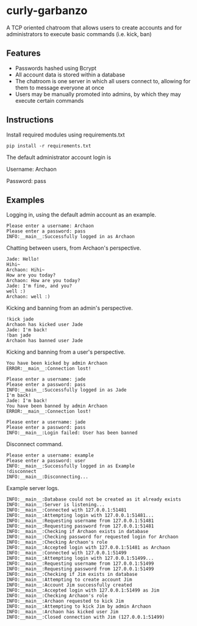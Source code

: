 # curly-garbanzo

A TCP oriented chatroom that allows users to create accounts and for administrators to execute basic commands (i.e. kick, ban)

## Features

- Passwords hashed using Bcrypt
- All account data is stored within a database
- The chatroom is one server in which all users connect to, allowing for them to message everyone at once
- Users may be manually promoted into admins, by which they may execute certain commands

## Instructions

Install required modules using requirements.txt

    pip install -r requirements.txt


The default administrator account login is

Username: Archaon

Password: pass

## Examples

Logging in, using the default admin account as an example.

```
Please enter a username: Archaon
Please enter a password: pass
INFO:__main__:Successfully logged in as Archaon
```

Chatting between users, from Archaon's perspective.

```
Jade: Hello!
Hihi~
Archaon: Hihi~
How are you today?
Archaon: How are you today?
Jade: I'm fine, and you?
well :)
Archaon: well :)
```

Kicking and banning from an admin's perspective.

```
!kick jade
Archaon has kicked user Jade
Jade: I'm back!
!ban jade
Archaon has banned user Jade
```

Kicking and banning from a user's perspective.

```
You have been kicked by admin Archaon
ERROR:__main__:Connection lost!
```

```
Please enter a username: jade
Please enter a password: pass
INFO:__main__:Successfully logged in as Jade
I'm back!
Jade: I'm back!
You have been banned by admin Archaon
ERROR:__main__:Connection lost!
```

```
Please enter a username: jade
Please enter a password: pass
INFO:__main__:Login failed: User has been banned
```

Disconnect command.

```
Please enter a username: example
Please enter a password: user
INFO:__main__:Successfully logged in as Example
!disconnect
INFO:__main__:Disconnecting...
```

Example server logs.

```
INFO:__main__:Database could not be created as it already exists
INFO:__main__:Server is listening...
INFO:__main__:Connected with 127.0.0.1:51481
INFO:__main__:Attempting login with 127.0.0.1:51481...
INFO:__main__:Requesting username from 127.0.0.1:51481
INFO:__main__:Requesting password from 127.0.0.1:51481
INFO:__main__:Checking if Archaon exists in database
INFO:__main__:Checking password for requested login for Archaon
INFO:__main__:Checking Archaon's role
INFO:__main__:Accepted login with 127.0.0.1:51481 as Archaon
INFO:__main__:Connected with 127.0.0.1:51499
INFO:__main__:Attempting login with 127.0.0.1:51499...
INFO:__main__:Requesting username from 127.0.0.1:51499
INFO:__main__:Requesting password from 127.0.0.1:51499
INFO:__main__:Checking if Jim exists in database
INFO:__main__:Attempting to create account Jim
INFO:__main__:Account Jim successfully created
INFO:__main__:Accepted login with 127.0.0.1:51499 as Jim
INFO:__main__:Checking Archaon's role
INFO:__main__:Archaon requested to kick Jim
INFO:__main__:Attempting to kick Jim by admin Archaon
INFO:__main__:Archaon has kicked user Jim
INFO:__main__:Closed connection with Jim (127.0.0.1:51499)
```
